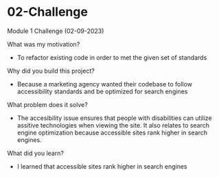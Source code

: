 # 02-Challenge
Module 1 Challenge (02-09-2023)

What was my motivation?

  - To refactor existing code in order to met the given set of standards

Why did you build this project?

  - Because a marketing agency wanted their codebase to follow accessibility standards and be optimized for search engines

What problem does it solve?

  - The accesibility issue ensures that people with disabilities can utilize assitive technologies when viewing the site. It also relates to search engine optimization because accessible sites rank higher in search engines.

What did you learn?

  - I learned that accessible sites rank higher in search engines
